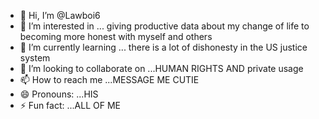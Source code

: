 - 👋 Hi, I’m @Lawboi6
- 👀 I’m interested in ... giving productive data about my change of life to becoming more honest with myself and others
- 🌱 I’m currently learning ... there is a lot of dishonesty in the US justice system
- 💞️ I’m looking to collaborate on ...HUMAN RIGHTS AND private usage
- 📫 How to reach me ...MESSAGE ME CUTIE
- 😄 Pronouns: ...HIS 
- ⚡ Fun fact: ...ALL OF ME

<!---
Lawboi6/Lawboi6 is a ✨ special ✨ repository because its `README.md` (this file) appears on your GitHub profile.
You can click the Preview link to take a look at your changes.
--->

